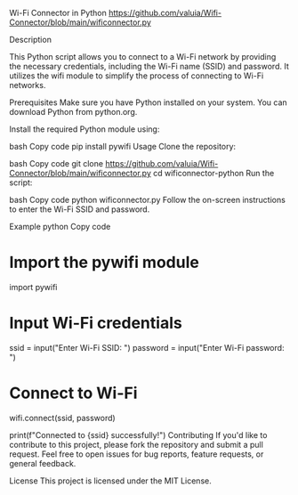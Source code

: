 Wi-Fi Connector in Python
https://github.com/valuia/Wifi-Connector/blob/main/wificonnector.py

Description

This Python script allows you to connect to a Wi-Fi network by providing the necessary credentials, including the Wi-Fi name (SSID) and password. It utilizes the wifi module to simplify the process of connecting to Wi-Fi networks.

Prerequisites
Make sure you have Python installed on your system. You can download Python from python.org.

Install the required Python module using:

bash
Copy code
pip install pywifi
Usage
Clone the repository:

bash
Copy code
git clone https://github.com/valuia/Wifi-Connector/blob/main/wificonnector.py
cd wificonnector-python
Run the script:

bash
Copy code
python wificonnector.py
Follow the on-screen instructions to enter the Wi-Fi SSID and password.

Example
python
Copy code
# Import the pywifi module
import pywifi

# Input Wi-Fi credentials
ssid = input("Enter Wi-Fi SSID: ")
password = input("Enter Wi-Fi password: ")

# Connect to Wi-Fi
wifi.connect(ssid, password)

print(f"Connected to {ssid} successfully!")
Contributing
If you'd like to contribute to this project, please fork the repository and submit a pull request. Feel free to open issues for bug reports, feature requests, or general feedback.

License
This project is licensed under the MIT License.
